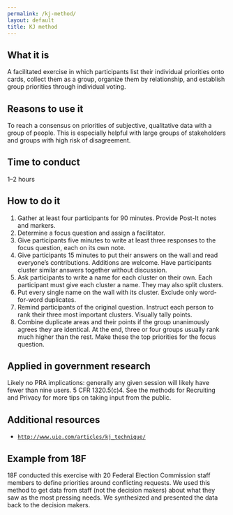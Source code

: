 ```yaml
---
permalink: /kj-method/
layout: default
title: KJ method
---
```


## What it is

A facilitated exercise in which participants list their individual priorities onto cards, collect them as a group, organize them by relationship, and establish group priorities through individual voting.

## Reasons to use it

To reach a consensus on priorities of subjective, qualitative data with a group of people. This is especially helpful with large groups of stakeholders and groups with high risk of disagreement.

## Time to conduct

1–2 hours

## How to do it

1. Gather at least four participants for 90 minutes. Provide Post-It notes and markers. 
2. Determine a focus question and assign a facilitator.
3. Give participants five minutes to write at least three responses to the focus question, each on its own note.
4. Give participants 15 minutes to put their answers on the wall and read everyone’s contributions. Additions are welcome. Have participants cluster similar answers together without discussion. 
5. Ask participants to write a name for each cluster on their own. Each participant must give each cluster a name. They may also split clusters. 
6. Put every single name on the wall with its cluster. Exclude only word-for-word duplicates.
7. Remind participants of the original question. Instruct each person to rank their three most important clusters. Visually tally points.
8. Combine duplicate areas and their points if the group unanimously agrees they are identical. At the end, three or four groups usually rank much higher than the rest. Make these the top priorities for the focus question.

## Applied in government research

Likely no PRA implications: generally any given session will likely have fewer than nine users. 5 CFR 1320.5(c)4. See the methods for Recruiting and Privacy for more tips on taking input from the public. 


## Additional resources

- [`http://www.uie.com/articles/kj_technique/`](http://www.uie.com/articles/kj_technique/)

## Example from 18F

18F conducted this exercise with 20 Federal Election Commission staff members to define priorities around conflicting requests. We used this method to get data from staff (not the decision makers) about what they saw as the most pressing needs. We synthesized and presented the data back to the decision makers.
